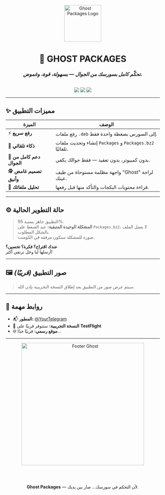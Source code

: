 <div align="center">
  
  <img src="https://your-image-link.com/ghost-icon.png" width="120" alt="Ghost Packages Logo">
  
  <h1>👻 GHOST PACKAGES</h1>
  
  <h3><i>تحكّم كامل بسورسك من الجوال — بسهولة، قوة، وغموض.</i></h3>
  
  <br>

  <img src="https://img.shields.io/badge/status-قريبًا_بإذن_الله-8e44ad?style=for-the-badge&logo=apple&logoColor=white">
  <img src="https://img.shields.io/badge/platform-iOS-lightgrey?style=for-the-badge&logo=apple">
  <img src="https://img.shields.io/badge/version-beta-orange?style=for-the-badge&logo=ghost">

</div>

---

## ✨ مميزات التطبيق

| الميزة | الوصف |
|--------|--------|
| ⚡ **رفع سريع** | رفع ملفات `.deb` إلى السورس بضغطة واحدة فقط. |
| 🧠 **ذكاء تلقائي** | إنشاء وتحديث ملفات `Packages` و `Packages.bz2` تلقائيًا. |
| 📱 **دعم كامل من الجوال** | بدون كمبيوتر، بدون تعقيد — فقط جوالك يكفي. |
| 🕵️ **تصميم غامض وأنيق** | واجهة مظلمة مستوحاة من طيف "Ghost" لراحة عينك. |
| 🧩 **تحليل ملفاتك** | قراءة محتويات البكجات والتأكد منها قبل رفعها. |

---

## ⚙️ حالة التطوير الحالية

> التطبيق جاهز بنسبة 95%.  
> **المشكلة الوحيدة المتبقية:** عند الضغط على `Packages.bz2`، لا يعمل الملف بالشكل المطلوب.  
> صورة للمشكلة ستكون مرفقة في الكومنت.

**عندك اقتراح؟ فكرة؟ تحسين؟**  
أرسلها لنا وخل نرتقي أكثر!

---

## 🖼️ صور التطبيق *(قريبًا)*

> سيتم عرض صور من التطبيق بعد إطلاق النسخة التجريبية بإذن الله.

---

## 🧭 روابط مهمة

- 📬 **المطور:** [@YourTelegram](https://t.me/YourTelegram)  
- 🧪 **النسخة التجريبية:** ستتوفر قريبًا على **TestFlight**
- 🌐 **موقع رسمي:** قريبًا جدًا...

---

<div align="center">

  <img src="https://your-image-link.com/footer-ghost.png" width="400" alt="Footer Ghost">

  <br><br>
  
  <b>Ghost Packages</b> — لأن التحكم في سورسك... صار بين يديك.

</div>
